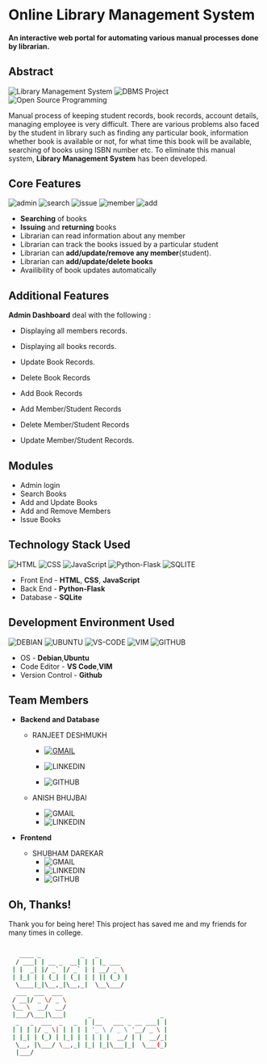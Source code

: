 # Online Library Management System
#### An interactive web portal for automating various manual processes done by librarian.

## Abstract

![Library Management System](https://img.shields.io/badge/library--management-system-orange.svg?style=flat-square) 
![DBMS Project](https://img.shields.io/badge/DBMS-project-yellowgreen.svg?style=flat-square)
![Open Source Programming](https://img.shields.io/badge/open--source-programming-ff69b4.svg?style=flat-square)

Manual process of keeping student records, book records, account details, managing employee is very difficult. There are various problems also faced by the student in library such as finding any particular book, information whether book is available or not, for what time this book will be available, searching of books using ISBN number etc. To eliminate this manual system, **Library Management System** has been developed.

## Core Features

![admin](https://img.shields.io/badge/admin-login-teal.svg?style=flat-square) 
![search](https://img.shields.io/badge/seacrh-books-yellowgreen.svg?style=flat-square)
![issue](https://img.shields.io/badge/issue-books-ff69b4.svg?style=flat-square)
![member](https://img.shields.io/badge/add-member-dodgerblue.svg?style=flat-square) 
![add](https://img.shields.io/badge/add-books-orange.svg?style=flat-square) 

- **Searching** of books
- **Issuing** and **returning** books
- Librarian can read information about any member
- Librarian can track the books issued by a particular student
- Librarian can **add/update/remove any member**(student).
- Librarian can **add/update/delete books**
- Availibility of book updates automatically

## Additional Features

**Admin Dashboard** deal with the following : 

- Displaying all members records.

- Displaying all books records.

- Update Book Records.

- Delete Book Records

- Add Book Records

- Add Member/Student Records

- Delete Member/Student Records

- Update Member/Student Records.

## Modules

- Admin login
- Search Books
- Add and Update Books
- Add and Remove Members
- Issue Books

## Technology Stack Used

![HTML](https://img.shields.io/badge/frontend-html-orange.svg?logo=html5&style=flat-square) 
![CSS](https://img.shields.io/badge/frontend-css-yellowgreen.svg?logo=css3&style=flat-square)
![JavaScript](https://img.shields.io/badge/frontend-js-ff69b4.svg?logo=javascript&style=flat-square)
![Python-Flask](https://img.shields.io/badge/backend-python--flask-blue.svg?logo=flask&style=flat-square) 
![SQLITE](https://img.shields.io/badge/database-sqlite-lightgray.svg?logo=sqlite&logoColor=white&style=flat-square) 

- Front End - **HTML**, **CSS**, **JavaScript**
- Back End - **Python-Flask**
- Database - **SQLite**

## Development Environment Used
![DEBIAN](https://img.shields.io/badge/OS-Debian-red?style=flat-square&logo=debian&logoColor=white
)
![UBUNTU](https://img.shields.io/badge/OS-Ubuntu-orange?style=flat-square&logo=ubuntu&logoColor=white
)
![VS-CODE](https://img.shields.io/badge/Code--editor-VS--Code-blue?style=flat-square
)
![VIM](https://img.shields.io/badge/Code--editor-VIM-green?style=flat-square&logo=vim
)
![GITHUB](https://img.shields.io/badge/version--control-Github-black?style=flat-square&logo=github
)

- OS - **Debian**,**Ubuntu**
- Code Editor - **VS Code**,**VIM**
- Version Control - **Github**

## Team Members

- **Backend and Database**
    - RANJEET DESHMUKH 
       - [![GMAIL](https://img.shields.io/badge/gmail-%40ranjeet_deshmukh-grey?style=plastic&logo=gmail&labelColor=white)](https://mail.google.com/mail/?view=cm&fs=1&to=ranjeetv1106@gmail.com)
        
        - ![LINKEDIN](https://img.shields.io/badge/connect-%40ranjeet_deshmukh-green?style=plastic&logo=linkedin&labelColor=blue&link=https%3A%2F%2Fwww.linkedin.com%2Fin%2Franjeet-deshmukh-b9b114266)
        - ![GITHUB](https://img.shields.io/badge/follow-%40ranjeet1106-white?style=plastic&logo=github&labelColor=black&link=https%3A%2F%2Fgithub.com%2FRANJEET1106
        )

    - ANISH BHUJBAl
        - ![GMAIL](https://img.shields.io/badge/gmail-%40anish_bhujbal-grey?style=plastic&logo=gmail&labelColor=white&link=mailto%3Aanishbhujbal77%40gmail.com
        )
        - ![LINKEDIN](https://img.shields.io/badge/connect-%40anish_bhujbal-green?style=plastic&logo=linkedin&labelColor=blue&link=https%3A%2F%2Fwww.linkedin.com%2Fin%2Fanish-bhujbal-2aa36b276)

- **Frontend**
    - SHUBHAM DAREKAR
        - ![GMAIL](https://img.shields.io/badge/gmail-%40shubham_darekar-grey?style=plastic&logo=gmail&labelColor=white&link=mailto%3Adarekarshubham2005%40gmail.com
        )
        - ![LINKEDIN](https://img.shields.io/badge/connect-%40shubham_darekar-green?style=plastic&logo=linkedin&labelColor=blue&link=https%3A%2F%2Fwww.linkedin.com%2Fin%2Fshubham-darekar-236424257)
        - ![GITHUB](https://img.shields.io/badge/follow-%40Shubham0D4-white?style=plastic&logo=github&labelColor=black&link=https%3A%2F%2Fgithub.com%2FShubham0D4
        )

## Oh, Thanks!

Thank you for being here!
This project has saved me and my friends for many times in college.

```bash

   ____ _           _   _                   
  / ___| | __ _  __| | | |_ ___             
 | |  _| |/ _` |/ _` | | __/ _ \            
 | |_| | | (_| | (_| | | || (_) |           
  \____|_|\__,_|\__,_|  \__\___/            
  ___  ___  ___                             
 / __|/ _ \/ _ \                            
 \__ \  __/  __/                            
 |___/\___|\___|      _                   _ 
  _   _  ___  _   _  | |__   ___ _ __ ___| |
 | | | |/ _ \| | | | | '_ \ / _ \ '__/ _ \ |
 | |_| | (_) | |_| | | | | |  __/ | |  __/_|
  \__, |\___/ \__,_| |_| |_|\___|_|  \___(_)
  |___/                                     


```